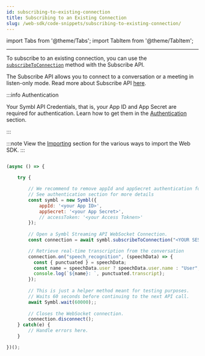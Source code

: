 ```yaml
---
id: subscribing-to-existing-connection
title: Subscribing to an Existing Connection
slug: /web-sdk/code-snippets/subscribing-to-existing-connection/
---
```

import Tabs from '@theme/Tabs';
import TabItem from '@theme/TabItem';

---

To subscribe to an existing connection, you can use the [`subscribeToConnection`](/web-sdk/web-sdk-reference/web-sdk-reference/#subscribetoconnectionsessionid-string) method with the Subscribe API. 

The Subscribe API allows you to connect to a conversation or a meeting in listen-only mode. Read more about Subscribe API [here](/docs/subscribe-api/). 

:::info Authentication

Your Symbl API Credentials, that is, your App ID and App Secret are required for authentication. Learn how to get them in the [Authentication](/docs/developer-tools/authentication) section. 

:::

:::note
View the [Importing](/web-sdk/overview/#importing) section for the various ways to import the Web SDK.
:::

```js

(async () => {

    try {

        // We recommend to remove appId and appSecret authentication for production applications.
        // See authentication section for more details
        const symbl = new Symbl({
            appId: '<your App ID>',
            appSecret: '<your App Secret>',
            // accessToken: '<your Access Toknen>'
        });
        
        // Open a Symbl Streaming API WebSocket Connection.
        const connection = await symbl.subscribeToConnection("<YOUR SESSION ID>");

        // Retrieve real-time transcription from the conversation
        connection.on("speech_recognition", (speechData) => {
          const { punctuated } = speechData;
          const name = speechData.user ? speechData.user.name : "User";
          console.log(`${name}: `, punctuated.transcript);
        });
        
        // This is just a helper method meant for testing purposes.
        // Waits 60 seconds before continuing to the next API call.
        await Symbl.wait(60000);;
        
        // Closes the WebSocket connection.
        connection.disconnect();
    } catch(e) {
        // Handle errors here.
    }

})();

```